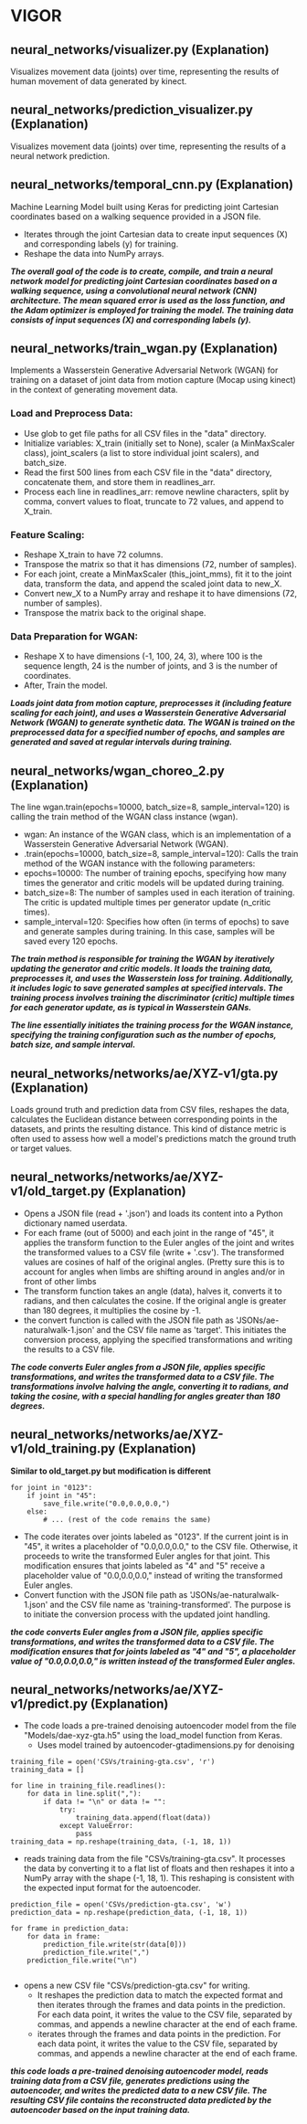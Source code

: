 # VIGOR

## neural_networks/visualizer.py (Explanation)

Visualizes movement data (joints) over time, representing the results of human movement of data generated by kinect.


## neural_networks/prediction_visualizer.py (Explanation)

Visualizes movement data (joints) over time, representing the results of a neural network prediction.

## neural_networks/temporal_cnn.py (Explanation)

Machine Learning Model built using Keras for predicting joint Cartesian coordinates based on a walking sequence provided in a JSON file. 

* Iterates through the joint Cartesian data to create input sequences (X) and corresponding labels (y) for training.
* Reshape the data into NumPy arrays.

***The overall goal of the code is to create, compile, and train a neural network model for predicting joint Cartesian coordinates based on a walking sequence, using a convolutional neural network (CNN) architecture. The mean squared error is used as the loss function, and the Adam optimizer is employed for training the model. The training data consists of input sequences (X) and corresponding labels (y).***

## neural_networks/train_wgan.py (Explanation)

Implements a Wasserstein Generative Adversarial Network (WGAN) for training on a dataset of joint data from motion capture (Mocap using kinect) in the context of generating movement data.

### Load and Preprocess Data:

* Use glob to get file paths for all CSV files in the "data" directory.
* Initialize variables: X_train (initially set to None), scaler (a MinMaxScaler class), joint_scalers (a list to store individual joint scalers), and batch_size.
* Read the first 500 lines from each CSV file in the "data" directory, concatenate them, and store them in readlines_arr.
* Process each line in readlines_arr: remove newline characters, split by comma, convert values to float, truncate to 72 values, and append to X_train.

### Feature Scaling:

* Reshape X_train to have 72 columns.
* Transpose the matrix so that it has dimensions (72, number of samples).
* For each joint, create a MinMaxScaler (this_joint_mms), fit it to the joint data, transform the data, and append the scaled joint data to new_X.
* Convert new_X to a NumPy array and reshape it to have dimensions (72, number of samples).
* Transpose the matrix back to the original shape.

### Data Preparation for WGAN:
* Reshape X to have dimensions (-1, 100, 24, 3), where 100 is the sequence length, 24 is the number of joints, and 3 is the number of coordinates.
* After, Train the model.

***Loads joint data from motion capture, preprocesses it (including feature scaling for each joint), and uses a Wasserstein Generative Adversarial Network (WGAN) to generate synthetic data. The WGAN is trained on the preprocessed data for a specified number of epochs, and samples are generated and saved at regular intervals during training.***

## neural_networks/wgan_choreo_2.py (Explanation)

The line wgan.train(epochs=10000, batch_size=8, sample_interval=120) is calling the train method of the WGAN class instance (wgan).

* wgan: An instance of the WGAN class, which is an implementation of a Wasserstein Generative Adversarial Network (WGAN).
* .train(epochs=10000, batch_size=8, sample_interval=120): Calls the train method of the WGAN instance with the following parameters:
* epochs=10000: The number of training epochs, specifying how many times the generator and critic models will be updated during training.
* batch_size=8: The number of samples used in each iteration of training. The critic is updated multiple times per generator update (n_critic times).
* sample_interval=120: Specifies how often (in terms of epochs) to save and generate samples during training. In this case, samples will be saved every 120 epochs.

***The train method is responsible for training the WGAN by iteratively updating the generator and critic models. It loads the training data, preprocesses it, and uses the Wasserstein loss for training. Additionally, it includes logic to save generated samples at specified intervals. The training process involves training the discriminator (critic) multiple times for each generator update, as is typical in Wasserstein GANs.***

***The line essentially initiates the training process for the WGAN instance, specifying the training configuration such as the number of epochs, batch size, and sample interval.***

## neural_networks/networks/ae/XYZ-v1/gta.py (Explanation)

Loads ground truth and prediction data from CSV files, reshapes the data, calculates the Euclidean distance between corresponding points in the datasets, and prints the resulting distance. This kind of distance metric is often used to assess how well a model's predictions match the ground truth or target values.

## neural_networks/networks/ae/XYZ-v1/old_target.py (Explanation)

* Opens a JSON file (read + '.json') and loads its content into a Python dictionary named userdata.
* For each frame (out of 5000) and each joint in the range of "45", it applies the transform function to the Euler angles of the joint and writes the transformed values to a CSV file (write + '.csv'). The transformed values are cosines of half of the original angles. (Pretty sure this is to account for angles when limbs are shifting around in angles and/or in front of other limbs
* The transform function takes an angle (data), halves it, converts it to radians, and then calculates the cosine. If the original angle is greater than 180 degrees, it multiplies the cosine by -1.
*  the convert function is called with the JSON file path as 'JSONs/ae-naturalwalk-1.json' and the CSV file name as 'target'. This initiates the conversion process, applying the specified transformations and writing the results to a CSV file.

***The code converts Euler angles from a JSON file, applies specific transformations, and writes the transformed data to a CSV file. The transformations involve halving the angle, converting it to radians, and taking the cosine, with a special handling for angles greater than 180 degrees.***

## neural_networks/networks/ae/XYZ-v1/old_training.py (Explanation)

**Similar to old_target.py but modification is different**

```
for joint in "0123":
    if joint in "45":
        save_file.write("0.0,0.0,0.0,")
    else:
        # ... (rest of the code remains the same)
```

* The code iterates over joints labeled as "0123". If the current joint is in "45", it writes a placeholder of "0.0,0.0,0.0," to the CSV file. Otherwise, it proceeds to write the transformed Euler angles for that joint.
This modification ensures that joints labeled as "4" and "5" receive a placeholder value of "0.0,0.0,0.0," instead of writing the transformed Euler angles.
* Convert function with the JSON file path as 'JSONs/ae-naturalwalk-1.json' and the CSV file name as 'training-transformed'. The purpose is to initiate the conversion process with the updated joint handling.

***the code converts Euler angles from a JSON file, applies specific transformations, and writes the transformed data to a CSV file. The modification ensures that for joints labeled as "4" and "5", a placeholder value of "0.0,0.0,0.0," is written instead of the transformed Euler angles.***

## neural_networks/networks/ae/XYZ-v1/predict.py (Explanation)

* The code loads a pre-trained denoising autoencoder model from the file "Models/dae-xyz-gta.h5" using the load_model function from Keras.
    *  Uses model trained by autoencoder-gtadimensions.py  for denoising

```
training_file = open('CSVs/training-gta.csv', 'r')
training_data = []

for line in training_file.readlines():
    for data in line.split(","):
        if data != "\n" or data != "":
            try:
                training_data.append(float(data))
            except ValueError:
                pass
training_data = np.reshape(training_data, (-1, 18, 1))

```
* reads training data from the file "CSVs/training-gta.csv". It processes the data by converting it to a flat list of floats and then reshapes it into a NumPy array with the shape (-1, 18, 1). This reshaping is consistent with the expected input format for the autoencoder.

```
prediction_file = open('CSVs/prediction-gta.csv', 'w')
prediction_data = np.reshape(prediction_data, (-1, 18, 1))

for frame in prediction_data:
    for data in frame:
        prediction_file.write(str(data[0]))
        prediction_file.write(",")
    prediction_file.write("\n")


```

* opens a new CSV file "CSVs/prediction-gta.csv" for writing.
    * It reshapes the prediction data to match the expected format and then iterates through the frames and data points in the prediction. For each data point, it writes the value to the CSV file, separated by commas, and appends a newline character at the end of each frame.
    *  iterates through the frames and data points in the prediction. For each data point, it writes the value to the CSV file, separated by commas, and appends a newline character at the end of each frame.
 
***this code loads a pre-trained denoising autoencoder model, reads training data from a CSV file, generates predictions using the autoencoder, and writes the predicted data to a new CSV file. The resulting CSV file contains the reconstructed data predicted by the autoencoder based on the input training data.***

 




